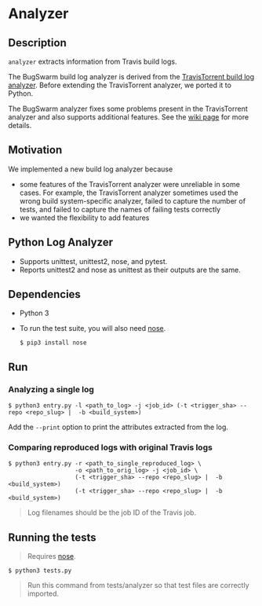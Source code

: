 # Analyzer

## Description
`analyzer` extracts information from Travis build logs.

The BugSwarm build log analyzer is derived from the [TravisTorrent build log analyzer](https://github.com/TestRoots/travistorrent-tools). Before extending the TravisTorrent analyzer, we ported it to Python.

The BugSwarm analyzer fixes some problems present in the TravisTorrent analyzer and also supports additional features. See the [wiki page](https://github.com/BugSwarm/analyzer/wiki/Differences-from-original-TravisTorrent-Build-Log-Analyzer) for more details.

## Motivation
We implemented a new build log analyzer because
- some features of the TravisTorrent analyzer were unreliable in some cases. For example, the TravisTorrent analyzer sometimes used the wrong build system-specific analyzer, failed to capture the number of tests, and failed to capture the names of failing tests correctly
- we wanted the flexibility to add features

## Python Log Analyzer
- Supports unittest, unittest2, nose, and pytest.
- Reports unittest2 and nose as unittest as their outputs are the same.
   
## Dependencies 
- Python 3
- To run the test suite, you will also need [nose](http://nose.readthedocs.io).

    `$ pip3 install nose`

## Run
### Analyzing a single log
```
$ python3 entry.py -l <path_to_log> -j <job_id> (-t <trigger_sha> --repo <repo_slug> |  -b <build_system>)
```
Add the `--print` option to print the attributes extracted from the log.

### Comparing reproduced logs with original Travis logs
```
$ python3 entry.py -r <path_to_single_reproduced_log> \
                   -o <path_to_orig_log> -j <job_id> \
                   (-t <trigger_sha> --repo <repo_slug> |  -b <build_system>)
                   (-t <trigger_sha> --repo <repo_slug> |  -b <build_system>)
```
> Log filenames should be the job ID of the Travis job.

## Running the tests
> Requires [nose](http://nose.readthedocs.io).
```
$ python3 tests.py
```
> Run this command from tests/analyzer so that test files are correctly imported.
